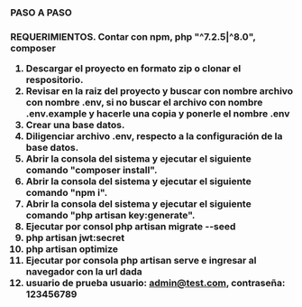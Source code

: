 <h3><b>PASO A PASO</b><h3>

<b>REQUERIMIENTOS.</b>
Contar con npm, php "^7.2.5|^8.0", composer

1. Descargar el proyecto en formato zip o clonar el respositorio.
2. Revisar en la raiz del proyecto y buscar con nombre archivo con nombre .env,
si no buscar el archivo con nombre .env.example y hacerle una copia y ponerle el nombre .env
3. Crear una base datos.
4. Diligenciar archivo .env, respecto a la configuración de la base datos.
5. Abrir la consola del sistema y ejecutar el siguiente comando "composer install".
6. Abrir la consola del sistema y ejecutar el siguiente comando "npm i".
7. Abrir la consola del sistema y ejecutar el siguiente comando "php artisan key:generate".
8. Ejecutar por consol php artisan migrate --seed
9.  php artisan jwt:secret
10.  php artisan optimize
11. Ejecutar por consola php artisan serve e ingresar al navegador con la url dada
12. usuario de prueba usuario: admin@test.com, contraseña: 123456789

